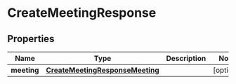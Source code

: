 

# CreateMeetingResponse


## Properties

| Name | Type | Description | Notes |
|------------ | ------------- | ------------- | -------------|
|**meeting** | [**CreateMeetingResponseMeeting**](CreateMeetingResponseMeeting.md) |  |  [optional] |



